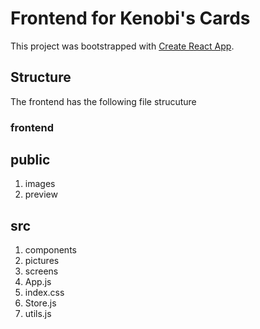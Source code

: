 # Frontend for Kenobi's Cards

This project was bootstrapped with [Create React App](https://github.com/facebook/create-react-app).

## Structure

The frontend has the following file strucuture

### frontend
## public
1. images
2. preview
## src
1. components
2. pictures
3. screens
4. App.js
5. index.css
6. Store.js
7. utils.js


